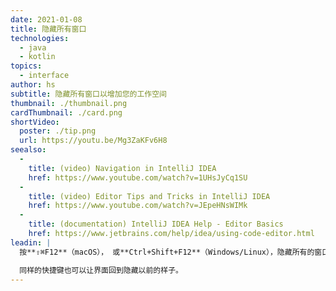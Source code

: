 ```yaml
---
date: 2021-01-08
title: 隐藏所有窗口
technologies:
  - java
  - kotlin
topics:
  - interface
author: hs
subtitle: 隐藏所有窗口以增加您的工作空间
thumbnail: ./thumbnail.png
cardThumbnail: ./card.png
shortVideo:
  poster: ./tip.png
  url: https://youtu.be/Mg3ZaKFv6H8
seealso:
  - 
    title: (video) Navigation in IntelliJ IDEA
    href: https://www.youtube.com/watch?v=1UHsJyCq1SU
  - 
    title: (video) Editor Tips and Tricks in IntelliJ IDEA
    href: https://www.youtube.com/watch?v=JEpeHNsWIMk
  - 
    title: (documentation) IntelliJ IDEA Help - Editor Basics
    href: https://www.jetbrains.com/help/idea/using-code-editor.html
leadin: |
  按**⇧⌘F12**（macOS）， 或**Ctrl+Shift+F12**（Windows/Linux），隐藏所有的窗口，以便您可以专注于代码窗口。

  同样的快捷键也可以让界面回到隐藏以前的样子。
---
```



